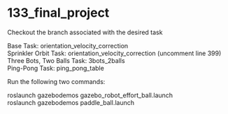 # 133_final_project

Checkout the branch associated with the desired task

Base Task: orientation_velocity_correction \
Sprinkler Orbit Task: orientation_velocity_correction (uncomment line 399) \
Three Bots, Two Balls Task: 3bots_2balls \
Ping-Pong Task: ping_pong_table 


Run the following two commands:

roslaunch gazebodemos gazebo_robot_effort_ball.launch \
roslaunch gazebodemos paddle_ball.launch
